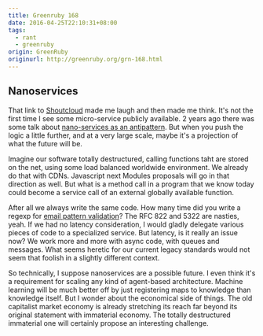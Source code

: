 ```yaml
---
title: Greenruby 168
date: 2016-04-25T22:10:31+08:00
tags:
  - rant
  - greenruby
origin: GreenRuby
originurl: http://greenruby.org/grn-168.html
---
```

## Nanoservices

That link to [Shoutcloud][shoutcloud] made me laugh and then made me think.
It's not the first time I see some micro-service publicly available. 2 years
ago there was some talk about [nano-services as an antipattern][nanoservice].
But when you push the logic a little further, and at a very large scale, maybe
it's a projection of what the future will be.

Imagine our software totally destructured, calling functions taht are stored
on the net, using some load balanced worldwide environment. We already do that
with CDNs. Javascript next Modules proposals will go in that direction as
well. But what is a method call in a program that we know today could become a
service call of an external globally available function.

After all we always write the same code. How many time did you write a regexp
for [email pattern validation][emailregexp]? The RFC 822 and 5322 are nasties,
yeah. If we had no latency consideration, I would gladly delegate various
pieces of code to a specialized service. But latency, is it really an issue
now? We work more and more with async code, with queues and messages. What
seems heretic for our current legacy standards would not seem that foolish in
a slightly different context.

So technically, I suppose nanoservices are a possible future. I even think
it's a requirement for scaling any kind of agent-based architecture. Machine
learning will be much better off by just registering maps to knowledge than
knowledge itself. But I wonder about the economical side of things. The old
capitalist market economy is already stretching its reach far beyond its
original statement with immaterial economy. The totally destructured
immaterial one will certainly propose an interesting challenge.

[shoutcloud]: http://shoutcloud.io
[nanoservice]: http://www.infoq.com/news/2014/05/nano-services
[emailregexp]: http://emailregex.com/
